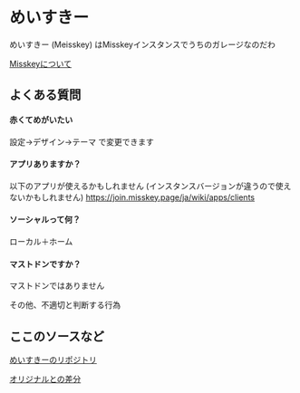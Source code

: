 # めいすきー
めいすきー (Meisskey) はMisskeyインスタンスでうちのガレージなのだわ

[Misskeyについて](https://joinmisskey.github.io/ja/)

## よくある質問

#### 赤くてめがいたい
設定→デザイン→テーマ で変更できます

#### アプリありますか？
以下のアプリが使えるかもしれません (インスタンスバージョンが違うので使えないかもしれません)
https://join.misskey.page/ja/wiki/apps/clients

#### ソーシャルって何？  
ローカル＋ホーム

#### マストドンですか？
マストドンではありません

その他、不適切と判断する行為

## ここのソースなど

[めいすきーのリポジトリ](https://github.com/mei23/misskey/tree/mei-m544)  

[オリジナルとの差分](misskey_m544_diff.md)
